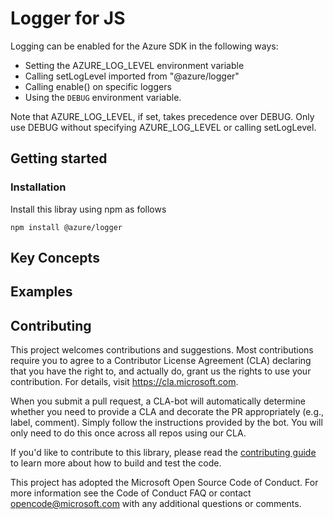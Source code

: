 # Logger for JS

Logging can be enabled for the Azure SDK in the following ways:

* Setting the AZURE_LOG_LEVEL environment variable
* Calling setLogLevel imported from "@azure/logger"
* Calling enable() on specific loggers
* Using the `DEBUG` environment variable.

Note that AZURE_LOG_LEVEL, if set, takes precedence over DEBUG. Only use DEBUG without specifying AZURE_LOG_LEVEL or calling setLogLevel.


## Getting started

### Installation

Install this libray using npm as follows

```
npm install @azure/logger
```

## Key Concepts

## Examples

## Contributing

This project welcomes contributions and suggestions. Most contributions require you to agree to a Contributor
License Agreement (CLA) declaring that you have the right to, and actually do, grant us the rights to use your
contribution. For details, visit https://cla.microsoft.com.

When you submit a pull request, a CLA-bot will automatically determine whether you need to provide a CLA and
decorate the PR appropriately (e.g., label, comment). Simply follow the instructions provided by the bot.
You will only need to do this once across all repos using our CLA.

If you'd like to contribute to this library, please read the [contributing guide](../../../CONTRIBUTING.md) to learn more about how to build and test the code.

This project has adopted the Microsoft Open Source Code of Conduct.
For more information see the Code of Conduct FAQ or contact opencode@microsoft.com with any additional
questions or comments.
